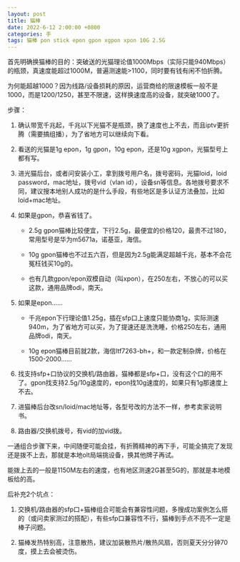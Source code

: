 ```yaml
---
layout: post
title: 猫棒
date: 2022-6-12 2:00:00 +0800
categories: 手
tags: 猫棒 pon stick epon gpon xgpon xpon 10G 2.5G
---
```


首先明确换猫棒的目的：突破送的光猫理论值1000Mbps（实际只能940Mbps）的瓶颈，真速度能超过1000M，普遍测速能>1100，同时要有钱有闲不怕折腾。

为何能超越1000？因为线路/设备损耗的原因，运营商给的限速模板一般不是1000，而是1200/1250，甚至不限速，这样换速度高的设备，就突破1000了。

步骤：

1. 确认带宽千兆起，千兆以下光猫不是瓶颈，换了速度也上不去，而且iptv更折腾（需要搞组播），为了省地方可以继续向下看。

3. 看送的光猫是1g epon，1g gpon，10g epon，还是10g xgpon，光猫型号上都有写。

4. 进光猫后台，或者问安装小工，拿到拨号用户名，拨号密码，光猫loid，loid password，mac地址，拨号vid（vlan id），设备sn等信息。各地拨号要求不同，建议搜本地别人成功的是什么手段，有些地区是多认证方法叠加，比如loid+mac地址。

5. 如果是gpon，恭喜省钱了。

   - 2.5g gpon猫棒比较便宜，下行2.5g，最便宜的价格120，最贵不过180，常用型号是华为m5671a，诺基亚，海信。

   - 10g gpon猫棒也不过五六百，但是因为2.5g能满足超越千兆，基本不会花冤枉钱买10g的。

   - 也有几款gpon/epon双模自动（叫xpon），在250左右，不放心的可以买这款，通用品牌odi，南天。

6. 如果是epon……

   - 千兆epon下行理论值1.25g，插在sfp口上速度只能协商1g，实际测速940m，为了省地方可以买，为了提速还是洗洗睡，价格250左右，通用品牌odi，南天。

   - 10g epon猫棒目前就2款，海信ltf7263-bh+，和一款定制杂牌，价格在1500-2000……

7. 找支持sfp+口协议的交换机/路由器，猫棒都是sfp+口，没有这个口的用不了。gpon找支持2.5g/10g速度的，epon找10g速度的，如果只有1g那速度上不去。

8. 进猫棒后台改sn/loid/mac地址等，各型号改的方法不一样，参考卖家说明书。

9. 路由器/交换机拨号，有vid的加vid拨。

一通组合步骤下来，中间随便可能会挂，有折腾精神的再下手，可能全搞完了发现还是拨不上去，那就是本地olt局端挑设备，换其他牌子再试。

能拨上去的一般是1150M左右的速度，也有地区测速2G甚至5G的，那就是本地模板给的高。

后补充2个坑点：

1. 交换机/路由器的sfp口+猫棒组合可能会有兼容性问题，多搜成功案例怎么搭的（或问卖家测过的搭配），有些sfp口兼容性不行，猫棒到手点不亮不一定是棒子问题。

2. 猫棒发热特别高，注意散热，建议加装散热片/散热风扇，否则夏天分分钟70度，摸上去会被烫伤。
